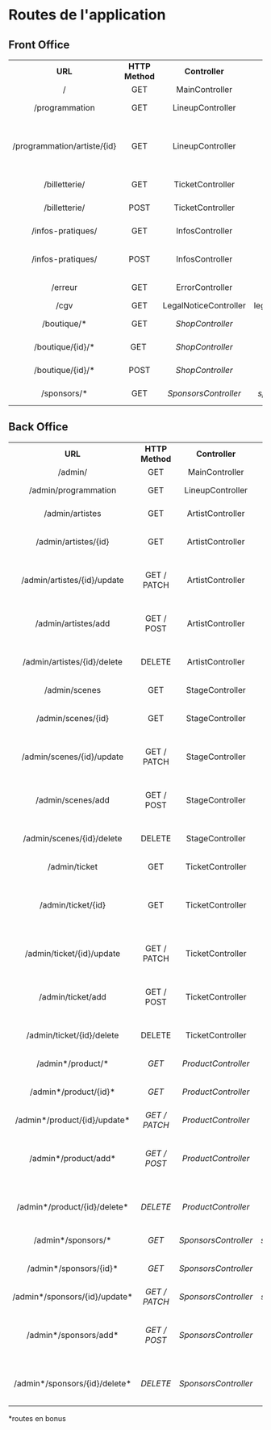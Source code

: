 # Routes de l'application

## Front Office

|                             |                 |                         |                  |                       |                                                                |
| :-------------------------: | :-------------: | :---------------------: | :--------------: | :-------------------: | :------------------------------------------------------------: |
|           **URL**           | **HTTP Method** |     **Controller**      |    **Method**    |       **Title**       |                          **Comment**                           |
|              /              |       GET       |     MainController      |       home_front       |        Accueil        |                         Page d’accueil                         |
|       /programmation        |       GET       |    LineupController     |   lineUpBrowse   |     Programmation     |                   Liste de la programmation                    |
| /programmation/artiste/{id} |       GET       | LineupController |    artistRead    |    \[artist.name]     | Page individuelle de chaque artiste\[i:id] is the id of Artist |
|        /billetterie/        |       GET       |    TicketController     |   ticketBrowse   |      Billetterie      |                     Page de la billetterie                     |
|        /billetterie/        |      POST       |    TicketController     |    ticketAdd     |      Billetterie      |                     Page d’achat de ticket                     |
|      /infos-pratiques/      |       GET       |     InfosController     |    infoBrowse    |    Infos Pratiques    |                    Page des infos pratiques                    |
|      /infos-pratiques/      |      POST       |     InfosController     |   sendRequest    | Formulaire envoi mail |               Envoi d’un message mail par l’user               |
|           /erreur           |       GET       |     ErrorController     |      error       |        Erreur         |                       Page d’erreur 404                        |
|            /cgv             |       GET       |      LegalNoticeController      |    legalNoticeBrowse     |          CGV          |                          Page des CGV                          |
|        /boutique/\*         |       GET       |    _ShopController_     |   _shopBrowse_   |    _Liste article_    |                     _Page de la boutique_                      |
|      /boutique/{id}/\*      |      GET        |    _ShopController_     |    _shopRead_    | _Détail d’un article_ |                      _Page d’un article_                       |
|      /boutique/{id}/\*      |      POST       |    _ShopController_     |    _shopAdd_     |      _Boutique_       |                  _Achat de la page boutique_                   |
|        /sponsors/\*         |       GET       |  _SponsorsController_   | _sponsorsBrowse_ |      _Sponsors_       |                      _Page des sponsors_                       |

## Back Office

|                               |                 |                      |                  |                                        |                                                           |
| :---------------------------: | :-------------: | :------------------: | :--------------: | :------------------------------------: | :-------------------------------------------------------: |
|            **URL**            | **HTTP Method** |    **Controller**    |    **Method**    |               **Title**                |                        **Comment**                        |
|            /admin/            |       GET       |    MainController    |       home_back       |                Accueil                 |                      Page d’accueil                       |
|     /admin/programmation      |       GET       |   LineupController   |   lineUpBrowse   |             Programmation              |                 Liste de la programmation                 |
|        /admin/artistes        |       GET       |   ArtistController   |   artistBrowse   |           Liste des artistes           |                    Liste des artistes                     |
|     /admin/artistes/{id}      |       GET       |   ArtistController   |    artistRead    |       Détail de l’\[artist.name]       |              Affiche le détail de l’artiste               |
|  /admin/artistes/{id}/update  |   GET / PATCH   |   ArtistController   |    artistEdit    |        Modifier \[artist.name]         |          Affiche et traite le formulaire de MAJ           |
|      /admin/artistes/add      |   GET / POST    |   ArtistController   |    artistAdd     |           Ajouter un artiste           |          Affiche et traite le formulaire d’ajout          |
|  /admin/artistes/{id}/delete  |     DELETE      |   ArtistController   |   artistDelete   |          Supprimer un artiste          |            Supprime et redirige vers la liste             |
|         /admin/scenes         |       GET       |   StageController    |   sceneBrowse    |            Liste des scènes            |                     Liste des scènes                      |
|      /admin/scenes/{id}       |       GET       |   StageController    |    stageRead     |       Détail de la \[scène.name]       |               Affiche le détail de la scène               |
|   /admin/scenes/{id}/update   |   GET / PATCH   |   StageController    |    stageEdit     |         Modifier \[stage.name]         |          Affiche et traite le formulaire de MAJ           |
|       /admin/scenes/add       |   GET / POST    |   StageController    |     stageAdd     |           Ajouter une scène            |          Affiche et traite le formulaire d’ajout          |
|   /admin/scenes/{id}/delete   |     DELETE      |   StageController    |   stageDelete    |          Supprimer une scène           |            Supprime et redirige vers la liste             |
|         /admin/ticket         |       GET       |   TicketController   |   ticketBrowse   |           Liste des tickets            |                   Affiche les tickets                     |
|      /admin/ticket/{id}       |       GET       |   TicketController   |    ticketRead    | Clients ayant acheté le \[ticket.name] | Affiche le détail des acheteurs du forfait correspondant  |
|   /admin/ticket/{id}/update   |   GET / PATCH   |   TicketController   |    ticketEdit    |           Modifier un ticket           |          Affiche et traite le formulaire de MAJ           |
|       /admin/ticket/add       |   GET / POST    |   TicketController   |    ticketAdd     |           Ajouter un ticket            |          Affiche et traite le formulaire d’ajout          |
|   /admin/ticket/{id}/delete   |     DELETE      |   TicketController   |   ticketDelete   |          Supprimer le Ticket           |            Supprime et redirige vers la liste             |
|       /admin*/product/*       |      _GET_      | _ProductController_  | _productBrowse_  |          _Liste des produits_          |              _Affiche la liste des produit_               |
|     /admin*/product/{id}*     |      _GET_      | _ProductController_  |  _productRead_   |      _Détail de \[product.name]_       |             _Affiche le détail d’un produit_              |
| /admin*/product/{id}/update*  |  _GET / PATCH_  | _ProductController_  | _productUpdate_  |       _Modifier \[product.name]_       |                _Modification d’un produit_                |
|     /admin*/product/add*      |  _GET / POST_   | _ProductController_  |   _productAdd_   |          _Ajouter un produit_          |  _Affiche et traite le formulaire d’ajout d’un produit_   |
| /admin*/product/{id}/delete*  |    _DELETE_     | _ProductController_  | _productDelete_  |         _Supprimer un produit_         |     _Supprime et redirige vers la liste des produits_     |
|      /admin*/sponsors/*       |      _GET_      | _SponsorsController_ | _sponsorsBrowse_ |            _Liste sponsors_            |              _Affiche la liste des sponsors_              |
|    /admin*/sponsors/{id}*     |      _GET_      | _SponsorsController_ |  _sponsorsRead_  |           _Détails sponsors_           |             _Affiche le détail d’un sponsor_              |
| /admin*/sponsors/{id}/update* |  _GET / PATCH_  | _SponsorsController_ | _sponsorsUpdate_ |         _Mise à jour sponsors_         |                _Modification d’un sponsor_                |
|     /admin*/sponsors/add*     |  _GET / POST_   | _SponsorsController_ |  _sponsorsAdd_   |            _Ajout sponsor_             |  _Affiche et traite le formulaire d’ajout d’un sponsor_   |
| /admin*/sponsors/{id}/delete* |    _DELETE_     | _SponsorsController_ | _sponsorsDelete_ |         _Suppression sponsor_          |     _Supprime et redirige vers la liste des sponsors_     |

\*routes en bonus
